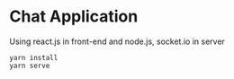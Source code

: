 # Chat Application

Using react.js in front-end and node.js, socket.io in server
```
yarn install
yarn serve
```
